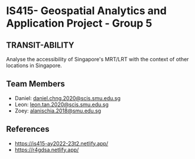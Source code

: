 # IS415- Geospatial Analytics and Application Project - Group 5

## TRANSIT-ABILITY
Analyse the accessibility of Singapore's MRT/LRT with the context of other locations in Singapore.

## Team Members
- Daniel: daniel.chng.2020@scis.smu.edu.sg 
- Leon: leon.tan.2020@scis.smu.edu.sg
- Zoey: alanischia.2018@smu.edu.sg

## References
- https://is415-ay2022-23t2.netlify.app/
- https://r4gdsa.netlify.app/
